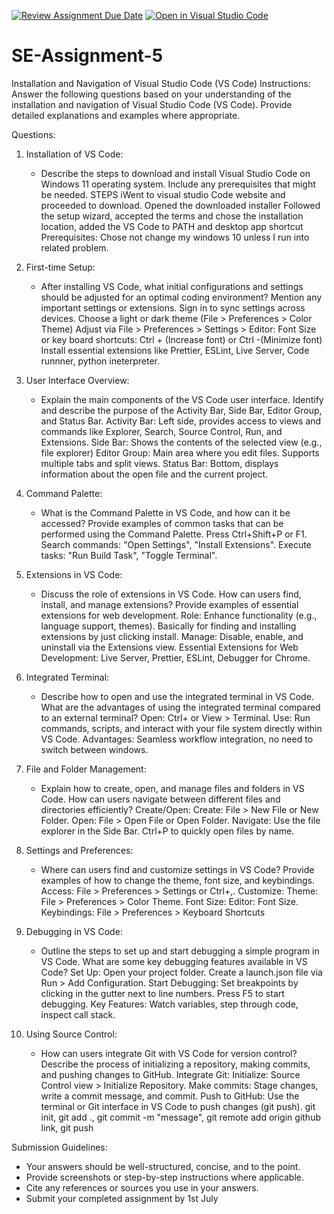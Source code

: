 [![Review Assignment Due Date](https://classroom.github.com/assets/deadline-readme-button-22041afd0340ce965d47ae6ef1cefeee28c7c493a6346c4f15d667ab976d596c.svg)](https://classroom.github.com/a/XoLGRbHq)
[![Open in Visual Studio Code](https://classroom.github.com/assets/open-in-vscode-2e0aaae1b6195c2367325f4f02e2d04e9abb55f0b24a779b69b11b9e10269abc.svg)](https://classroom.github.com/online_ide?assignment_repo_id=15439037&assignment_repo_type=AssignmentRepo)
# SE-Assignment-5
Installation and Navigation of Visual Studio Code (VS Code)
 Instructions:
Answer the following questions based on your understanding of the installation and navigation of Visual Studio Code (VS Code). Provide detailed explanations and examples where appropriate.

 Questions:

1. Installation of VS Code:
   - Describe the steps to download and install Visual Studio Code on Windows 11 operating system. Include any prerequisites that might be needed.
   STEPS
iWent to visual studio Code website and proceeded to download.
 Opened the downloaded installer
Followed the setup wizard, accepted the terms and chose the installation location, added the VS Code to PATH and desktop app shortcut
Prerequisites: Chose not change my windows 10 unless I run into related problem.

2. First-time Setup:
   - After installing VS Code, what initial configurations and settings should be adjusted for an optimal coding environment? Mention any important settings or extensions.
 Sign in to sync settings across devices.
 Choose a light or dark theme (File > Preferences > Color Theme)
 Adjust via File > Preferences > Settings > Editor: Font Size or key board shortcuts: Ctrl + (Increase font) or Ctrl -(Minimize font)
 Install essential extensions like Prettier, ESLint, Live Server, Code runnner, python ineterpreter.

3. User Interface Overview:
   - Explain the main components of the VS Code user interface. Identify and describe the purpose of the Activity Bar, Side Bar, Editor Group, and Status Bar.
 Activity Bar: Left side, provides access to views and commands like Explorer, Search, Source Control, Run, and Extensions.
 Side Bar: Shows the contents of the selected view (e.g., file explorer)
 Editor Group: Main area where you edit files. Supports multiple tabs and split views.
 Status Bar: Bottom, displays information about the open file and the current project.

4. Command Palette:
   - What is the Command Palette in VS Code, and how can it be accessed? Provide examples of common tasks that can be performed using the Command Palette.
 Press Ctrl+Shift+P or F1.
 Search commands: "Open Settings", "Install Extensions".
 Execute tasks: "Run Build Task", "Toggle Terminal".

5. Extensions in VS Code:
   - Discuss the role of extensions in VS Code. How can users find, install, and manage extensions? Provide examples of essential extensions for web development.
   Role: Enhance functionality (e.g., language support, themes).
   Basically for finding and installing extensions by just clicking install.
   Manage: Disable, enable, and uninstall via the Extensions view.
   Essential Extensions for Web Development:
   Live Server, Prettier, ESLint, Debugger for Chrome.

6. Integrated Terminal:
   - Describe how to open and use the integrated terminal in VS Code. What are the advantages of using the integrated terminal compared to an external terminal?
   Open: Ctrl+ or View > Terminal.
   Use: Run commands, scripts, and interact with your file system directly within VS Code.
   Advantages: Seamless workflow integration, no need to switch between windows.

7. File and Folder Management:
   - Explain how to create, open, and manage files and folders in VS Code. How can users navigate between different files and directories efficiently?
   Create/Open:
   Create: File > New File or New Folder.
   Open: File > Open File or Open Folder.
   Navigate:
   Use the file explorer in the Side Bar.
   Ctrl+P to quickly open files by name.

8. Settings and Preferences:
   - Where can users find and customize settings in VS Code? Provide examples of how to change the theme, font size, and keybindings.
   Access: File > Preferences > Settings or Ctrl+,.
   Customize:
   Theme: File > Preferences > Color Theme.
   Font Size: Editor: Font Size.
   Keybindings: File > Preferences > Keyboard Shortcuts

9. Debugging in VS Code:
   - Outline the steps to set up and start debugging a simple program in VS Code. What are some key debugging features available in VS Code?
   Set Up:
   Open your project folder.
   Create a launch.json file via Run > Add Configuration.
   Start Debugging:
   Set breakpoints by clicking in the gutter next to line numbers.
   Press F5 to start debugging.
   Key Features:
   Watch variables, step through code, inspect call stack.

10. Using Source Control:
    - How can users integrate Git with VS Code for version control? Describe the process of initializing a repository, making commits, and pushing changes to GitHub.
    Integrate Git:
   Initialize: Source Control view > Initialize Repository.
   Make commits: Stage changes, write a commit message, and commit.
   Push to GitHub: Use the terminal or Git interface in VS Code to push changes (git push).
   git init, git add ., git commit -m "message", git remote add origin github link, git push

 Submission Guidelines:
- Your answers should be well-structured, concise, and to the point.
- Provide screenshots or step-by-step instructions where applicable.
- Cite any references or sources you use in your answers.
- Submit your completed assignment by 1st July 

